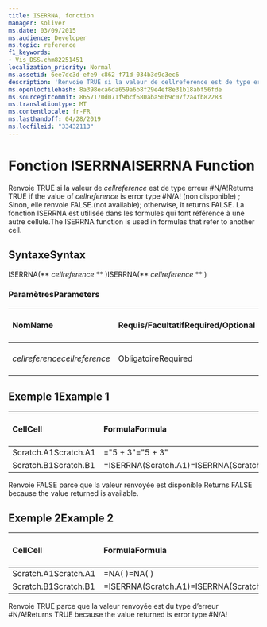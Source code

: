 ```yaml
---
title: ISERRNA, fonction
manager: soliver
ms.date: 03/09/2015
ms.audience: Developer
ms.topic: reference
f1_keywords:
- Vis_DSS.chm82251451
localization_priority: Normal
ms.assetid: 6ee7dc3d-efe9-c862-f71d-034b3d9c3ec6
description: 'Renvoie TRUE si la valeur de cellreference est de type erreur #N/A! (non disponible) ; Sinon, elle renvoie FALSE. La fonction ISERRNA est utilisée dans les formules qui font référence à une autre cellule.'
ms.openlocfilehash: 8a398eca6da659a6b8f29e4ef8e31b18abf56fde
ms.sourcegitcommit: 8657170d071f9bcf680aba50b9c07f2a4fb82283
ms.translationtype: MT
ms.contentlocale: fr-FR
ms.lasthandoff: 04/28/2019
ms.locfileid: "33432113"
---
```

# <a name="iserrna-function"></a><span data-ttu-id="1ac74-105">Fonction ISERRNA</span><span class="sxs-lookup"><span data-stu-id="1ac74-105">ISERRNA Function</span></span>

<span data-ttu-id="1ac74-106">Renvoie TRUE si la valeur de  _cellreference_ est de type erreur #N/A!</span><span class="sxs-lookup"><span data-stu-id="1ac74-106">Returns TRUE if the value of  _cellreference_ is error type #N/A!</span></span> <span data-ttu-id="1ac74-107">(non disponible) ; Sinon, elle renvoie FALSE.</span><span class="sxs-lookup"><span data-stu-id="1ac74-107">(not available); otherwise, it returns FALSE.</span></span> <span data-ttu-id="1ac74-108">La fonction ISERRNA est utilisée dans les formules qui font référence à une autre cellule.</span><span class="sxs-lookup"><span data-stu-id="1ac74-108">The ISERRNA function is used in formulas that refer to another cell.</span></span> 
  
## <a name="syntax"></a><span data-ttu-id="1ac74-109">Syntaxe</span><span class="sxs-lookup"><span data-stu-id="1ac74-109">Syntax</span></span>

<span data-ttu-id="1ac74-110">ISERRNA(\*\* *cellreference* \*\* )</span><span class="sxs-lookup"><span data-stu-id="1ac74-110">ISERRNA(\*\* *cellreference* \*\* )</span></span> 
  
### <a name="parameters"></a><span data-ttu-id="1ac74-111">Paramètres</span><span class="sxs-lookup"><span data-stu-id="1ac74-111">Parameters</span></span>

|<span data-ttu-id="1ac74-112">**Nom**</span><span class="sxs-lookup"><span data-stu-id="1ac74-112">**Name**</span></span>|<span data-ttu-id="1ac74-113">**Requis/Facultatif**</span><span class="sxs-lookup"><span data-stu-id="1ac74-113">**Required/Optional**</span></span>|<span data-ttu-id="1ac74-114">**Type de données**</span><span class="sxs-lookup"><span data-stu-id="1ac74-114">**Data Type**</span></span>|<span data-ttu-id="1ac74-115">**Description**</span><span class="sxs-lookup"><span data-stu-id="1ac74-115">**Description**</span></span>|
|:-----|:-----|:-----|:-----|
| <span data-ttu-id="1ac74-116">_cellreference_</span><span class="sxs-lookup"><span data-stu-id="1ac74-116">_cellreference_</span></span> <br/> |<span data-ttu-id="1ac74-117">Obligatoire</span><span class="sxs-lookup"><span data-stu-id="1ac74-117">Required</span></span>  <br/> |<span data-ttu-id="1ac74-118">**String**</span><span class="sxs-lookup"><span data-stu-id="1ac74-118">**String**</span></span> <br/> |<span data-ttu-id="1ac74-119">Référence à une cellule</span><span class="sxs-lookup"><span data-stu-id="1ac74-119">Reference to a cell.</span></span>  <br/> |
   
## <a name="example-1"></a><span data-ttu-id="1ac74-120">Exemple 1</span><span class="sxs-lookup"><span data-stu-id="1ac74-120">Example 1</span></span>

|<span data-ttu-id="1ac74-121">**Cell**</span><span class="sxs-lookup"><span data-stu-id="1ac74-121">**Cell**</span></span>|<span data-ttu-id="1ac74-122">**Formula**</span><span class="sxs-lookup"><span data-stu-id="1ac74-122">**Formula**</span></span>|<span data-ttu-id="1ac74-123">**Valeur renvoyée**</span><span class="sxs-lookup"><span data-stu-id="1ac74-123">**Value returned**</span></span>|
|:-----|:-----|:-----|
|<span data-ttu-id="1ac74-124">Scratch.A1</span><span class="sxs-lookup"><span data-stu-id="1ac74-124">Scratch.A1</span></span>  <br/> |<span data-ttu-id="1ac74-125">="5 + 3"</span><span class="sxs-lookup"><span data-stu-id="1ac74-125">="5 + 3"</span></span>  <br/> |<span data-ttu-id="1ac74-126">"8"</span><span class="sxs-lookup"><span data-stu-id="1ac74-126">"8"</span></span>  <br/> |
|<span data-ttu-id="1ac74-127">Scratch.B1</span><span class="sxs-lookup"><span data-stu-id="1ac74-127">Scratch.B1</span></span>  <br/> |<span data-ttu-id="1ac74-128">=ISERRNA(Scratch.A1)</span><span class="sxs-lookup"><span data-stu-id="1ac74-128">=ISERRNA(Scratch.A1)</span></span>  <br/> |<span data-ttu-id="1ac74-129">FALSE</span><span class="sxs-lookup"><span data-stu-id="1ac74-129">FALSE</span></span>  <br/> |
   
<span data-ttu-id="1ac74-130">Renvoie FALSE parce que la valeur renvoyée est disponible.</span><span class="sxs-lookup"><span data-stu-id="1ac74-130">Returns FALSE because the value returned is available.</span></span>
  
## <a name="example-2"></a><span data-ttu-id="1ac74-131">Exemple 2</span><span class="sxs-lookup"><span data-stu-id="1ac74-131">Example 2</span></span>

|<span data-ttu-id="1ac74-132">**Cell**</span><span class="sxs-lookup"><span data-stu-id="1ac74-132">**Cell**</span></span>|<span data-ttu-id="1ac74-133">**Formula**</span><span class="sxs-lookup"><span data-stu-id="1ac74-133">**Formula**</span></span>|<span data-ttu-id="1ac74-134">**Valeur renvoyée**</span><span class="sxs-lookup"><span data-stu-id="1ac74-134">**Value returned**</span></span>|
|:-----|:-----|:-----|
|<span data-ttu-id="1ac74-135">Scratch.A1</span><span class="sxs-lookup"><span data-stu-id="1ac74-135">Scratch.A1</span></span>  <br/> |<span data-ttu-id="1ac74-136">=NA( )</span><span class="sxs-lookup"><span data-stu-id="1ac74-136">=NA( )</span></span>  <br/> |<span data-ttu-id="1ac74-137">#N/A!</span><span class="sxs-lookup"><span data-stu-id="1ac74-137">#N/A!</span></span>  <br/> |
|<span data-ttu-id="1ac74-138">Scratch.B1</span><span class="sxs-lookup"><span data-stu-id="1ac74-138">Scratch.B1</span></span>  <br/> |<span data-ttu-id="1ac74-139">=ISERRNA(Scratch.A1)</span><span class="sxs-lookup"><span data-stu-id="1ac74-139">=ISERRNA(Scratch.A1)</span></span>  <br/> |<span data-ttu-id="1ac74-140">TRUE</span><span class="sxs-lookup"><span data-stu-id="1ac74-140">TRUE</span></span>  <br/> |
   
<span data-ttu-id="1ac74-141">Renvoie TRUE parce que la valeur renvoyée est du type d’erreur #N/A!</span><span class="sxs-lookup"><span data-stu-id="1ac74-141">Returns TRUE because the value returned is error type #N/A!</span></span>
  

